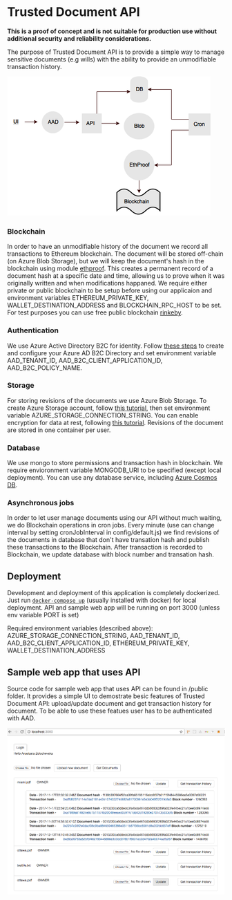 # Trusted Document API

**This is a proof of concept and is not suitable for production use without additional security and reliability considerations.**

The purpose of Trusted Document API is to provide a simple way to manage sensitive documents (e.g wills) with the ability to provide an unmodifiable transaction history.

![alt text](https://raw.githubusercontent.com/CatalystCode/trusted-document-api/master/readme/schema.png)

### Blockchain
In order to have an unmodifiable history of the document we record all transactions to Ethereum blockchain. The document will be stored off-chain (on Azure Blob Storage), but we will keep the document's hash in the blockchain using module [ethproof](https://www.npmjs.com/package/ethproof). This creates a permanent record of a document hash at a specific date and time, allowing us to prove when it was originally written and when modifications happaned.
We require either private or public blockchain to be setup before using our applicaion and environment variables ETHEREUM_PRIVATE_KEY, WALLET_DESTINATION_ADDRESS and BLOCKCHAIN_RPC_HOST to be set. For test purposes you can use free public blockchain [rinkeby](https://rinkeby.infura.io/).

### Authentication
We use Azure Active Directory B2C for identity. Follow [these steps](https://azure.microsoft.com/en-us/trial/get-started-active-directory-b2c/) to create and configure your Azure AD B2C Directory and set environment variable AAD_TENANT_ID, AAD_B2C_CLIENT_APPLICATION_ID, AAD_B2C_POLICY_NAME.

### Storage
For storing revisions of the documents we use Azure Blob Storage. To create Azure Storage account, follow [this tutorial](https://docs.microsoft.com/en-us/azure/storage/common/storage-quickstart-create-storage-account-powershell?toc=%2fazure%2fstorage%2fblobs%2ftoc.json), then set environment variable AZURE_STORAGE_CONNECTION_STRING. You can enable encryption for data at rest, following [this tutorial](https://docs.microsoft.com/en-us/azure/storage/common/storage-service-encryption). Revisions of the document are stored in one container per user. 

### Database
We use mongo to store permissions and transaction hash in blockchain. We require envioronment variable MONGODB_URI to be specified (except local deployment). You can use any database service, including [Azure Cosmos DB](https://docs.microsoft.com/en-us/azure/cosmos-db/). 

### Asynchronous jobs
In order to let user manage documents using our API without much waiting, we do Blockchain operations in cron jobs. Every minute (use can change interval by setting cronJobInterval in config/default.js) we find revisions of the documents in database that don't have transation hash and publish these transactions to the Blockchain. After transaction is recorded to Blockchain, we update database with block number and transation hash. 


## Deployment

Development and deployment of this application is completely dockerized. Just run [`docker-compose up`](https://docs.docker.com/compose/install/) (usually installed with docker) for local deployment. API and sample web app will be running on port 3000 (unless env variable PORT is set)

Required environment variables (described above): AZURE_STORAGE_CONNECTION_STRING, AAD_TENANT_ID, AAD_B2C_CLIENT_APPLICATION_ID, ETHEREUM_PRIVATE_KEY, WALLET_DESTINATION_ADDRESS


## Sample web app that uses API

Source code for sample web app that uses API can be found in /public folder.
It provides a simple UI to demostrate besic features of Trusted Document API: upload/update document and get transaction history for document. To be able to use these featues user has to be authenticated with AAD.

![alt text](https://raw.githubusercontent.com/CatalystCode/trusted-document-api/master/readme/sample-web-app.png)


